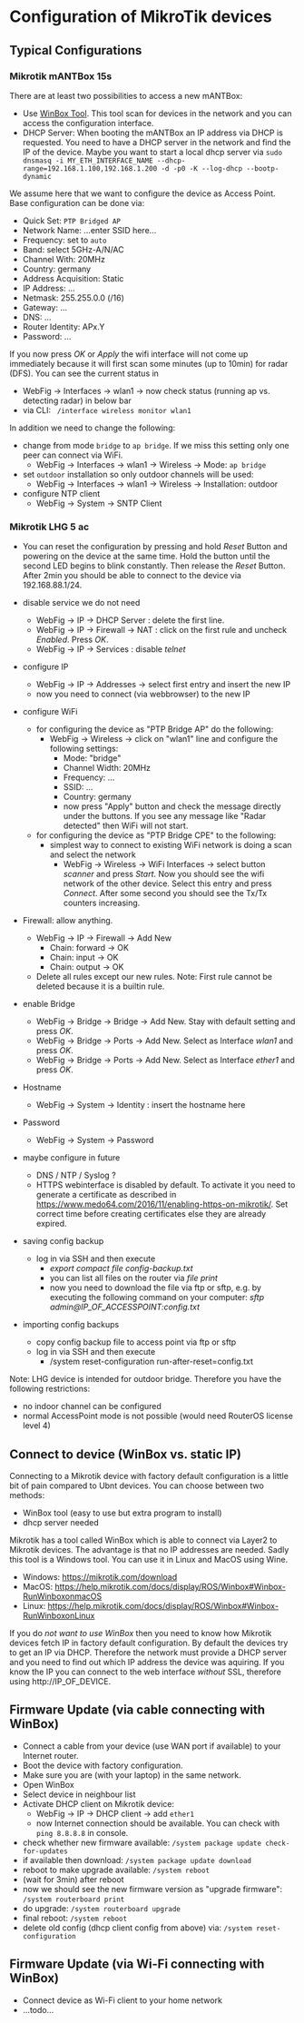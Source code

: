 # Configuration of MikroTik devices

## Typical Configurations

### Mikrotik mANTBox 15s

There are at least two possibilities to access a new mANTBox:
* Use [WinBox Tool](https://wiki.mikrotik.com/wiki/Manual:Winbox). This tool scan for devices in the network and you can access the configuration interface.
* DHCP Server: When booting the mANTBox an IP address via DHCP is requested. You need to have a DHCP server in the network and find the IP of the device. Maybe you want to start a local dhcp server via `sudo dnsmasq -i MY_ETH_INTERFACE_NAME --dhcp-range=192.168.1.100,192.168.1.200 -d -p0 -K --log-dhcp --bootp-dynamic`

We assume here that we want to configure the device as Access Point. Base configuration can be done via:

* Quick Set: `PTP Bridged AP`
* Network Name: ...enter SSID here...
* Frequency: set to `auto`
* Band: select 5GHz-A/N/AC
* Channel With: 20MHz
* Country: germany
* Address Acquisition: Static
* IP Address: ...
* Netmask: 255.255.0.0 (/16)
* Gateway: ...
* DNS: ...
* Router Identity: APx.Y
* Password: ...

If you now press *OK* or *Apply* the wifi interface will not come up immediately because it will first scan some minutes (up to 10min) for radar (DFS). You can see the current status in

* WebFig -> Interfaces -> wlan1 -> now check status (running ap vs. detecting radar) in below bar
* via CLI: ` /interface wireless monitor wlan1`

In addition we need to change the following:
* change from mode `bridge` to `ap bridge`. If we miss this setting only one peer can connect via WiFi.
  * WebFig -> Interfaces -> wlan1 -> Wireless -> Mode: `ap bridge`
* set `outdoor` installation so only outdoor channels will be used:
  * WebFig -> Interfaces -> wlan1 -> Wireless -> Installation: outdoor
* configure NTP client
  * WebFig -> System -> SNTP Client













### Mikrotik LHG 5 ac

* You can reset the configuration by pressing and hold *Reset* Button and powering on the device at the same time. Hold the button until the second LED begins to blink constantly. Then release the *Reset* Button. After 2min you should be able to connect to the device via 192.168.88.1/24.

* disable service we do not need
  * WebFig -> IP -> DHCP Server : delete the first line.
  * WebFig -> IP -> Firewall -> NAT : click on the first rule and uncheck *Enabled*. Press *OK*.
  * WebFig -> IP -> Services : disable *telnet*
* configure IP
  * WebFig -> IP -> Addresses -> select first entry and insert the new IP
  * now you need to connect (via webbrowser) to the new IP
* configure WiFi
  * for configuring the device as "PTP Bridge AP" do the following:
    * WebFig -> Wireless -> click on "wlan1" line and configure the following settings:
      * Mode: "bridge"
      * Channel Width: 20MHz
      * Frequency: ...
      * SSID: ...
      * Country: germany
      * now press "Apply" button and check the message directly under the buttons. If you see any message like "Radar detected" then WiFi will not start.
  * for configuring the device as "PTP Bridge CPE" to the following:
    * simplest way to connect to existing WiFi network is doing a scan and select the network
      * WebFig -> Wireless -> WiFi Interfaces -> select button *scanner* and press *Start*. Now you should see the wifi network of the other device. Select this entry and press *Connect*. After some second you should see the Tx/Tx counters increasing.

* Firewall: allow anything.
  * WebFig -> IP -> Firewall -> Add New
    * Chain: forward -> OK
    * Chain: input -> OK
    * Chain: output -> OK
  * Delete all rules except our new rules. Note: First rule cannot be deleted because it is a builtin rule.
* enable Bridge
  * WebFig -> Bridge -> Bridge -> Add New. Stay with default setting and press *OK*.
  * WebFig -> Bridge -> Ports -> Add New. Select as Interface *wlan1* and press *OK*.
  * WebFig -> Bridge -> Ports -> Add New. Select as Interface *ether1* and press *OK*.

* Hostname
  * WebFig -> System -> Identity : insert the hostname here
* Password
  * WebFig -> System -> Password

* maybe configure in future
  * DNS / NTP / Syslog ?
  * HTTPS webinterface is disabled by default. To activate it you need to generate a certificate as described in https://www.medo64.com/2016/11/enabling-https-on-mikrotik/. Set correct time before creating certificates else they are already expired.

* saving config backup
  * log in via SSH and then execute
    * *export compact file config-backup.txt*
    * you can list all files on the router via *file print*
    * now you need to download the file via ftp or sftp, e.g. by executing the following command on your computer: *sftp admin@IP_OF_ACCESSPOINT:config.txt*
* importing config backups
  * copy config backup file to access point via ftp or sftp
  * log in via SSH and then execute
    * /system reset-configuration run-after-reset=config.txt

Note: LHG device is intended for outdoor bridge. Therefore you have the following restrictions:
* no indoor channel can be configured
* normal AccessPoint mode is not possible (would need RouterOS license level 4)


## Connect to device (WinBox vs. static IP)

Connecting to a Mikrotik device with factory default configuration is a little bit of pain compared to Ubnt devices. You can choose between two methods:

* WinBox tool (easy to use but extra program to install)
* dhcp server needed

Mikrotik has a tool called WinBox which is able to connect via Layer2 to Mikrotik devices. The advantage is that no IP addresses are needed. Sadly this tool is a Windows tool. You can use it in Linux and MacOS using Wine.

* Windows: https://mikrotik.com/download
* MacOS: https://help.mikrotik.com/docs/display/ROS/Winbox#Winbox-RunWinboxonmacOS
* Linux: https://help.mikrotik.com/docs/display/ROS/Winbox#Winbox-RunWinboxonLinux

If you do *not want to use WinBox* then you need to know how Mikrotik devices fetch IP in factory default configuration. By default the devices try to get an IP via DHCP. Therefore the network must provide a DHCP server and you need to find out which IP address the device was aquiring. If you know the IP you can connect to the web interface *without* SSL, therefore using http://IP_OF_DEVICE.

## Firmware Update (via cable connecting with WinBox)

* Connect a cable from your device (use WAN port if available) to your Internet router.
* Boot the device with factory configuration.
* Make sure you are (with your laptop) in the same network.
* Open WinBox
* Select device in neighbour list
* Activate DHCP client on Mikrotik device:
  * WebFig -> IP -> DHCP client -> add `ether1`
  * now Internet connection should be available. You can check with `ping 8.8.8.8` in console.
* check whether new firmware available: `/system package update check-for-updates`
* if available then download: `/system package update download`
* reboot to make upgrade available: `/system reboot`
* (wait for 3min) after reboot
* now we should see the new firmware version as "upgrade firmware": `/system routerboard print`
* do upgrade: `/system routerboard upgrade`
* final reboot: `/system reboot`
* delete old config (dhcp client config from above) via: `/system reset-configuration`

## Firmware Update (via Wi-Fi connecting with WinBox)

* Connect device as Wi-Fi client to your home network
* ...todo...
